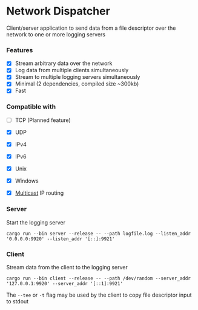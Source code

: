 # Network Dispatcher
Client/server application to send data from a file descriptor over the network to one or more logging servers

### Features
- [X] Stream arbitrary data over the network
- [X] Log data from multiple clients simultaneously
- [X] Stream to multiple logging servers simultaneously
- [X] Minimal (2 dependencies, compiled size ~300kb)
- [X] Fast

### Compatible with
- [ ] TCP (Planned feature)
- [X] UDP
- [X] IPv4
- [X] IPv6
- [X] Unix
- [X] Windows
- [X] [Multicast](https://en.wikipedia.org/wiki/Multicast) IP routing



### Server

Start the logging server
```
cargo run --bin server --release -- --path logfile.log --listen_addr '0.0.0.0:9920' --listen_addr '[::]:9921'
```

### Client

Stream data from the client to the logging server

```
cargo run --bin client --release -- --path /dev/random --server_addr '127.0.0.1:9920' --server_addr '[::1]:9921'
```


The `--tee` or `-t` flag may be used by the client to copy file descriptor input to stdout
